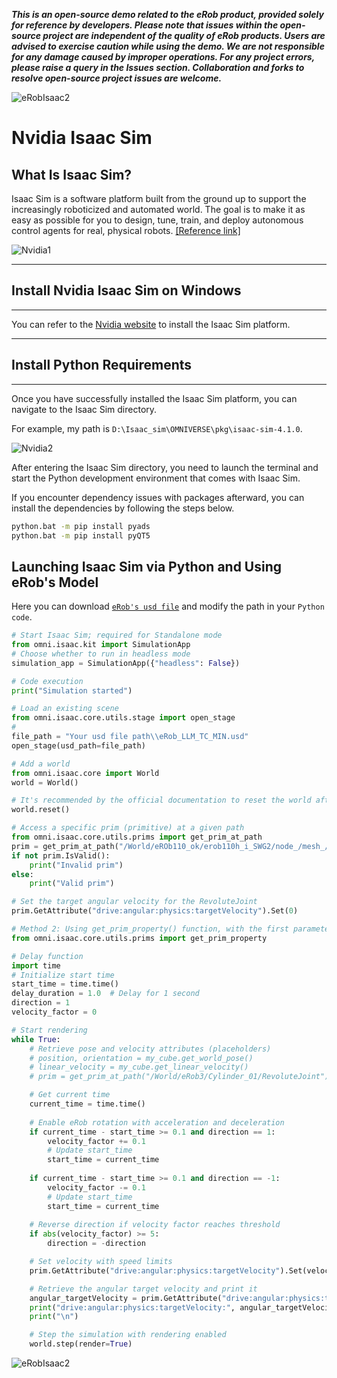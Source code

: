 ***This is an open-source demo related to the eRob product, provided solely for reference by developers. Please note that issues within the open-source project are independent of the quality of eRob products. Users are advised to exercise caution while using the demo. We are not responsible for any damage caused by improper operations. For any project errors, please raise a query in the Issues section. Collaboration and forks to resolve open-source project issues are welcome.***

<div class="Nvidia">
  <a>
    <img src="https://media.giphy.com/media/nJGvpmtxje05INbZSo/giphy.gif" alt="eRobIsaac2" style={{ width: '1100', height: 'auto' }} />
  </a>
</div>

# Nvidia Isaac Sim

## What Is Isaac Sim?

Isaac Sim is a software platform built from the ground up to support the increasingly roboticized and automated world. The goal is to make it as easy as possible for you to design, tune, train, and deploy autonomous control agents for real, physical robots. [[Reference link]](https://docs.omniverse.nvidia.com/isaacsim/latest/index.html#design)

<div class="Nvidia">
  <a>
    <img src="https://cdn-fusion.imgcdn.store/i/2024/5a44d4543b208204.png" alt="Nvidia1" style={{ width: '1000', height: 'auto' }} />
  </a>
</div>

---

## Install Nvidia Isaac Sim on Windows

---

You can refer to the [Nvidia website](https://docs.omniverse.nvidia.com/isaacsim/latest/installation/index.html) to install the Isaac Sim platform.

---

## Install Python Requirements

---

Once you have successfully installed the Isaac Sim platform, you can navigate to the Isaac Sim directory.

For example, my path is `D:\Isaac_sim\OMNIVERSE\pkg\isaac-sim-4.1.0`.

<div class="Nvidia">
  <a>
    <img src="https://cdn-fusion.imgcdn.store/i/2024/fedd551b11a76855.png" alt="Nvidia2" style={{ width: '1000', height: 'auto' }} />
  </a>
</div>

After entering the Isaac Sim directory, you need to launch the terminal and start the Python development environment that comes with Isaac Sim.

If you encounter dependency issues with packages afterward, you can install the dependencies by following the steps below.

```bash 
python.bat -m pip install pyads
python.bat -m pip install pyQT5
```

## Launching Isaac Sim via Python and Using eRob's Model

Here you can download [`eRob's usd file`](https://github.com/ZeroErrControl/eRob_usd_file) and modify the path in your `Python code`.

```python
# Start Isaac Sim; required for Standalone mode
from omni.isaac.kit import SimulationApp
# Choose whether to run in headless mode
simulation_app = SimulationApp({"headless": False})

# Code execution
print("Simulation started")

# Load an existing scene
from omni.isaac.core.utils.stage import open_stage
# 
file_path = "Your usd file path\\eRob_LLM_TC_MIN.usd"
open_stage(usd_path=file_path)

# Add a world
from omni.isaac.core import World
world = World()

# It's recommended by the official documentation to reset the world after adding objects
world.reset()

# Access a specific prim (primitive) at a given path
from omni.isaac.core.utils.prims import get_prim_at_path
prim = get_prim_at_path("/World/eROb110_ok/erob110h_i_SWG2/node_/mesh_/RevoluteJoint")
if not prim.IsValid():
    print("Invalid prim")
else:
    print("Valid prim")

# Set the target angular velocity for the RevoluteJoint
prim.GetAttribute("drive:angular:physics:targetVelocity").Set(0)

# Method 2: Using get_prim_property() function, with the first parameter as Prim path, and the second as attribute name
from omni.isaac.core.utils.prims import get_prim_property

# Delay function
import time
# Initialize start time
start_time = time.time()
delay_duration = 1.0  # Delay for 1 second
direction = 1
velocity_factor = 0

# Start rendering
while True:
    # Retrieve pose and velocity attributes (placeholders)
    # position, orientation = my_cube.get_world_pose()
    # linear_velocity = my_cube.get_linear_velocity()
    # prim = get_prim_at_path("/World/eRob3/Cylinder_01/RevoluteJoint")

    # Get current time
    current_time = time.time()
    
    # Enable eRob rotation with acceleration and deceleration
    if current_time - start_time >= 0.1 and direction == 1:
        velocity_factor += 0.1
        # Update start_time
        start_time = current_time
    
    if current_time - start_time >= 0.1 and direction == -1:
        velocity_factor -= 0.1
        # Update start_time
        start_time = current_time
    
    # Reverse direction if velocity factor reaches threshold
    if abs(velocity_factor) >= 5:
        direction = -direction

    # Set velocity with speed limits
    prim.GetAttribute("drive:angular:physics:targetVelocity").Set(velocity_factor * 10.0)

    # Retrieve the angular target velocity and print it
    angular_targetVelocity = prim.GetAttribute("drive:angular:physics:targetVelocity").Get()
    print("drive:angular:physics:targetVelocity:", angular_targetVelocity)
    print("\n")

    # Step the simulation with rendering enabled
    world.step(render=True)

```

<div class="Nvidia">
  <a>
    <img src="https://media.giphy.com/media/nJGvpmtxje05INbZSo/giphy.gif" alt="eRobIsaac2" style={{ width: '600', height: 'auto' }} />
  </a>
</div>
